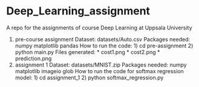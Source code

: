# Deep_Learning_assignment
A repo for the assignments of course Deep Learning at Uppsala University

1. pre-course assignment
    Dataset: datasets/Auto.csv
    Packages needed: numpy matplotlib pandas
    How to run the code:
        1) cd pre-assignment
        2) python main.py
    Files generated: 
        * cost1.png
        * cost2.png
        * prediction.png
2. assignment 1
    Dataset: datasets/MNIST.zip
    Packages needed: numpy matplotlib imageio glob
    How to run the code for softmax regression model:
        1) cd assignment_1
        2) python softmax_regression.py
